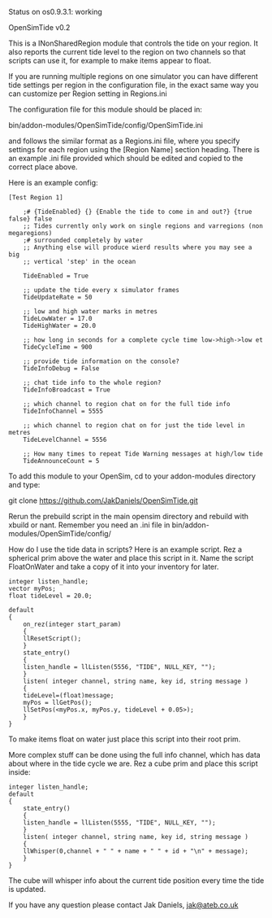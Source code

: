 Status
on os0.9.3.1: working

OpenSimTide v0.2

This is a INonSharedRegion module that controls the tide on your region. It
also reports the current tide level to the region on two channels so that
scripts can use it, for example to make items appear to float.

If you are running multiple regions on one simulator you can have different tide
settings per region in the configuration file, in the exact same way you can
customize per Region setting in Regions.ini

The configuration file for this module should be placed in:

bin/addon-modules/OpenSimTide/config/OpenSimTide.ini

and follows the similar format as a Regions.ini file, where you specify settings for
each region using the [Region Name] section heading. There is an example .ini file
provided which should be edited and copied to the correct place above.

Here is an example config:

	[Test Region 1]

		;# {TideEnabled} {} {Enable the tide to come in and out?} {true false} false
		;; Tides currently only work on single regions and varregions (non megaregions) 
		;# surrounded completely by water
		;; Anything else will produce wierd results where you may see a big
		;; vertical 'step' in the ocean

		TideEnabled = True

		;; update the tide every x simulator frames
		TideUpdateRate = 50

		;; low and high water marks in metres
		TideLowWater = 17.0
		TideHighWater = 20.0

		;; how long in seconds for a complete cycle time low->high->low et
		TideCycleTime = 900

		;; provide tide information on the console?
		TideInfoDebug = False

		;; chat tide info to the whole region?
		TideInfoBroadcast = True

		;; which channel to region chat on for the full tide info
		TideInfoChannel = 5555

		;; which channel to region chat on for just the tide level in metres
		TideLevelChannel = 5556

		;; How many times to repeat Tide Warning messages at high/low tide
		TideAnnounceCount = 5


To add this module to your OpenSim, cd to your addon-modules directory and type:

git clone https://github.com/JakDaniels/OpenSimTide.git

Rerun the prebuild script in the main opensim directory and rebuild with xbuild or nant.
Remember you need an .ini file in bin/addon-modules/OpenSimTide/config/

How do I use the tide data in scripts?
Here is an example script. Rez a spherical prim above the water and place this script in it.
Name the script FloatOnWater and take a copy of it into your inventory for later.

	integer listen_handle;
	vector myPos;
	float tideLevel = 20.0;

	default
	{
	    on_rez(integer start_param)
	    {
		llResetScript();
	    }
	    state_entry()
	    {
		listen_handle = llListen(5556, "TIDE", NULL_KEY, "");
	    }
	    listen( integer channel, string name, key id, string message )
	    {
		tideLevel=(float)message;
		myPos = llGetPos();
		llSetPos(<myPos.x, myPos.y, tideLevel + 0.05>);
	    }   
	}

To make items float on water just place this script into their root prim.

More complex stuff can be done using the full info channel, which has data about
where in the tide cycle we are. Rez a cube prim and place this script inside:

	integer listen_handle;
	default
	{
	    state_entry()
	    {
		listen_handle = llListen(5555, "TIDE", NULL_KEY, "");
	    }
	    listen( integer channel, string name, key id, string message )
	    {
		llWhisper(0,channel + " " + name + " " + id + "\n" + message);
	    }
	}


The cube will whisper info about the current tide position every time the tide is updated.

If you have any question please contact Jak Daniels, jak@ateb.co.uk
